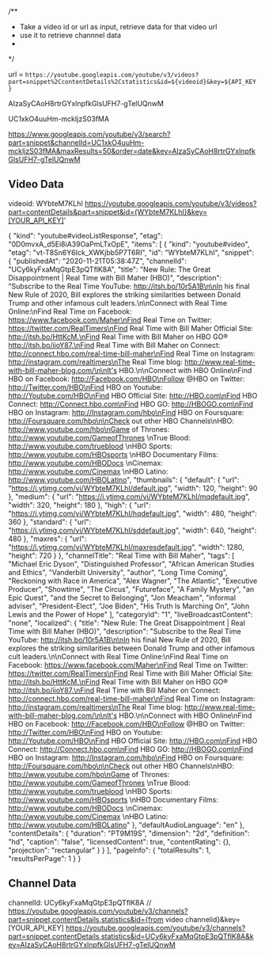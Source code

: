 
/**
 * Take a video id or url as input, retrieve data for that video url
 * use it to retrieve channnel data
 * 
 */


url = `https://youtube.googleapis.com/youtube/v3/videos?part=snippet%2CcontentDetails%2Cstatistics&id=${videoid}&key=${API_KEY}`

AIzaSyCAoH8rtrGYxlnpfkGlsUFH7-gTelUQnwM

UC1xkO4uuHm-mckIjzS03fMA

https://www.googleapis.com/youtube/v3/search?part=snippet&channelId=UC1xkO4uuHm-mckIjzS03fMA&maxResults=50&order=date&key=AIzaSyCAoH8rtrGYxlnpfkGlsUFH7-gTelUQnwM

## Video Data
videoid: WYbteM7KLhI
https://youtube.googleapis.com/youtube/v3/videos?part=contentDetails&part=snippet&id={WYbteM7KLhI}&key=[YOUR_API_KEY]'

{
  "kind": "youtube#videoListResponse",
  "etag": "0D0mvxA_d5Ei8iA39OaPmLTxOpE",
  "items": [
    {
      "kind": "youtube#video",
      "etag": "vt-T8Sn6Y6Ick_XWKjbb5P7T6RI",
      "id": "WYbteM7KLhI",
      "snippet": {
        "publishedAt": "2020-11-21T05:38:47Z",
        "channelId": "UCy6kyFxaMqGtpE3pQTflK8A",
        "title": "New Rule: The Great Disappointment | Real Time with Bill Maher (HBO)",
        "description": "Subscribe to the Real Time YouTube: http://itsh.bo/10r5A1B\n\nIn his final New Rule of 2020, Bill explores the striking similarities between Donald Trump and other infamous cult leaders.\n\nConnect with Real Time Online:\nFind Real Time on Facebook: https://www.facebook.com/Maher\nFind Real Time on Twitter: https://twitter.com/RealTimers\nFind Real Time with Bill Maher Official Site: http://itsh.bo/HttKcM.\nFind Real Time with Bill Maher on HBO GO® http://itsh.bo/iioY87.\nFind Real Time with Bill Maher on Connect: http://connect.hbo.com/real-time-bill-maher\nFind Real Time on Instagram: http://instagram.com/realtimers\nThe Real Time blog: http://www.real-time-with-bill-maher-blog.com/\n\nIt's HBO.\n\nConnect with HBO Online\nFind HBO on Facebook: http://Facebook.com/HBO\nFollow @HBO on Twitter: http://Twitter.com/HBO\nFind HBO on Youtube: http://Youtube.com/HBO\nFind HBO Official Site: http://HBO.com\nFind HBO Connect: http://Connect.hbo.com\nFind HBO GO: http://HBOGO.com\nFind HBO on Instagram: http://Instagram.com/hbo\nFind HBO on Foursquare: http://Foursquare.com/hbo\n\nCheck out other HBO Channels\nHBO: http://www.youtube.com/hbo\nGame of Thrones: http://www.youtube.com/GameofThrones \nTrue Blood: http://www.youtube.com/trueblood \nHBO Sports: http://www.youtube.com/HBOsports \nHBO Documentary Films: http://www.youtube.com/HBODocs \nCinemax: http://www.youtube.com/Cinemax \nHBO Latino: http://www.youtube.com/HBOLatino",
        "thumbnails": {
          "default": {
            "url": "https://i.ytimg.com/vi/WYbteM7KLhI/default.jpg",
            "width": 120,
            "height": 90
          },
          "medium": {
            "url": "https://i.ytimg.com/vi/WYbteM7KLhI/mqdefault.jpg",
            "width": 320,
            "height": 180
          },
          "high": {
            "url": "https://i.ytimg.com/vi/WYbteM7KLhI/hqdefault.jpg",
            "width": 480,
            "height": 360
          },
          "standard": {
            "url": "https://i.ytimg.com/vi/WYbteM7KLhI/sddefault.jpg",
            "width": 640,
            "height": 480
          },
          "maxres": {
            "url": "https://i.ytimg.com/vi/WYbteM7KLhI/maxresdefault.jpg",
            "width": 1280,
            "height": 720
          }
        },
        "channelTitle": "Real Time with Bill Maher",
        "tags": [
          "Michael Eric Dyson",
          "Distinguished Professor",
          "African American Studies and Ethics",
          "Vanderbilt University",
          "author",
          "Long Time Coming",
          "Reckoning with Race in America",
          "Alex Wagner",
          "The Atlantic",
          "Executive Producer",
          "Showtime",
          "The Circus",
          "Futureface",
          "A Family Mystery",
          "an Epic Quest",
          "and the Secret to Belonging",
          "Jon Meacham",
          "informal adviser",
          "President-Elect",
          "Joe Biden",
          "His Truth Is Marching On",
          "John Lewis and the Power of Hope"
        ],
        "categoryId": "1",
        "liveBroadcastContent": "none",
        "localized": {
          "title": "New Rule: The Great Disappointment | Real Time with Bill Maher (HBO)",
          "description": "Subscribe to the Real Time YouTube: http://itsh.bo/10r5A1B\n\nIn his final New Rule of 2020, Bill explores the striking similarities between Donald Trump and other infamous cult leaders.\n\nConnect with Real Time Online:\nFind Real Time on Facebook: https://www.facebook.com/Maher\nFind Real Time on Twitter: https://twitter.com/RealTimers\nFind Real Time with Bill Maher Official Site: http://itsh.bo/HttKcM.\nFind Real Time with Bill Maher on HBO GO® http://itsh.bo/iioY87.\nFind Real Time with Bill Maher on Connect: http://connect.hbo.com/real-time-bill-maher\nFind Real Time on Instagram: http://instagram.com/realtimers\nThe Real Time blog: http://www.real-time-with-bill-maher-blog.com/\n\nIt's HBO.\n\nConnect with HBO Online\nFind HBO on Facebook: http://Facebook.com/HBO\nFollow @HBO on Twitter: http://Twitter.com/HBO\nFind HBO on Youtube: http://Youtube.com/HBO\nFind HBO Official Site: http://HBO.com\nFind HBO Connect: http://Connect.hbo.com\nFind HBO GO: http://HBOGO.com\nFind HBO on Instagram: http://Instagram.com/hbo\nFind HBO on Foursquare: http://Foursquare.com/hbo\n\nCheck out other HBO Channels\nHBO: http://www.youtube.com/hbo\nGame of Thrones: http://www.youtube.com/GameofThrones \nTrue Blood: http://www.youtube.com/trueblood \nHBO Sports: http://www.youtube.com/HBOsports \nHBO Documentary Films: http://www.youtube.com/HBODocs \nCinemax: http://www.youtube.com/Cinemax \nHBO Latino: http://www.youtube.com/HBOLatino"
        },
        "defaultAudioLanguage": "en"
      },
      "contentDetails": {
        "duration": "PT9M19S",
        "dimension": "2d",
        "definition": "hd",
        "caption": "false",
        "licensedContent": true,
        "contentRating": {},
        "projection": "rectangular"
      }
    }
  ],
  "pageInfo": {
    "totalResults": 1,
    "resultsPerPage": 1
  }
}

## Channel Data
channelId: UCy6kyFxaMqGtpE3pQTflK8A
// https://youtube.googleapis.com/youtube/v3/channels?part=snippet,contentDetails,statistics&id={from video channelid}&key=[YOUR_API_KEY]
https://youtube.googleapis.com/youtube/v3/channels?part=snippet,contentDetails,statistics&id=UCy6kyFxaMqGtpE3pQTflK8A&key=AIzaSyCAoH8rtrGYxlnpfkGlsUFH7-gTelUQnwM